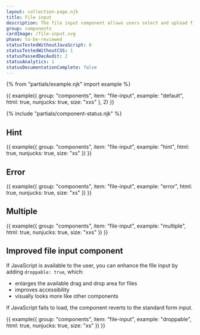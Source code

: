 ```yaml
---
layout: collection-page.njk
title: File input
description: The file input component allows users select and upload files.
group: components
cardImage: /file-input.svg
phase: to-be-reviewed
statusTestedWithoutJavaScript: 0
statusTestedWithoutCSS: 1
statusPassedDacAudit: 2
statusAnalytics: 1
statusDocumentationComplete: false
---
```


{% from "partials/example.njk" import example %}

{{ example({ group: "components", item: "file-input", example: "default", html: true, nunjucks: true, size: "xxs" }, 2) }}

{% include "partials/component-status.njk" %}

## Hint

{{ example({ group: "components", item: "file-input", example: "hint", html: true, nunjucks: true, size: "xs" }) }}

## Error

{{ example({ group: "components", item: "file-input", example: "error", html: true, nunjucks: true, size: "xs" }) }}

## Multiple

{{ example({ group: "components", item: "file-input", example: "multiple", html: true, nunjucks: true, size: "xxs" }) }}

## Improved file input component

If JavaScript is available to the user, you can enhance the file input by adding `droppable: true`, which:

- enlarges the available drag and drop area for files
- improves accessibility
- visually looks more like other components

If JavaScript fails to load, the component reverts to the standard form input.

{{ example({ group: "components", item: "file-input", example: "droppable", html: true, nunjucks: true, size: "xs" }) }}
